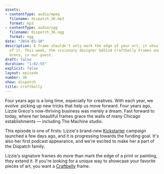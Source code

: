 ```yaml
---
assets:
- contentType: audio/mpeg
  filename: dispatch_36.mp3
  format: mp3
- contentType: audio/ogg
  filename: dispatch_36.ogg
  format: ogg
date: "2014-03-10"
description: A frame shouldn't only mark the edge of your art, it should be an extension
  of it. This week, the visionary designer behind Craftbelly Frames and Mirrors, Lizzie
  Greco, is our guest.
draft: false
duration: "1:02:55"
explicit: false
layout: episode
number: 36
show: dispatch
title: Craftbelly
---
```

Four years ago is a long time, especially for creatives. With each year, we evolve: picking up new tricks that help us move forward. Four years ago, Lizzie Greco's now-thriving business was merely a dream. Fast forward to today, where her beautiful frames grace the walls of many Chicago establishments &mdash; including The Machine studio.

This episode is one of firsts: Lizzie's brand-new [Kickstarter](http://www.craftbelly.com/kickstarter) campaign launched a few days ago, and it is progressing towards the funding goal. It's also her first podcast appearance, and we're excited to make her a part of the Dispatch family.

Lizzie's signature frames do more than mark the edge of a print or painting, they extend it. If you're looking for a unique way to showcase your favorite pieces of art, you want a [Craftbelly](http://www.craftbelly.com) frame.